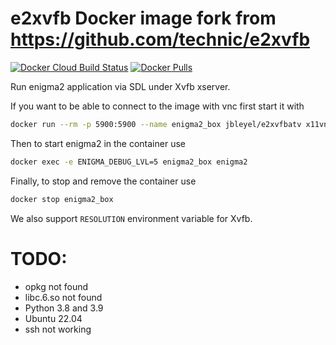 # e2xvfb Docker image fork from https://github.com/technic/e2xvfb

[![Docker Cloud Build Status](https://img.shields.io/docker/cloud/build/technic93/e2xvfb.svg)](https://hub.docker.com/r/technic93/e2xvfb/builds)
[![Docker Pulls](https://img.shields.io/docker/pulls/technic93/e2xvfb.svg)](https://hub.docker.com/r/technic93/e2xvfb)

Run enigma2 application via SDL under Xvfb xserver.

If you want to be able to connect to the image with vnc first start it with
```bash
docker run --rm -p 5900:5900 --name enigma2_box jbleyel/e2xvfbatv x11vnc -forever
```
Then to start enigma2 in the container use
```bash
docker exec -e ENIGMA_DEBUG_LVL=5 enigma2_box enigma2
```
Finally, to stop and remove the container use
```bash
docker stop enigma2_box
```
We also support `RESOLUTION` environment variable for Xvfb.

# TODO:
* opkg not found
* libc.6.so not found
* Python 3.8 and 3.9
* Ubuntu 22.04
* ssh not working
